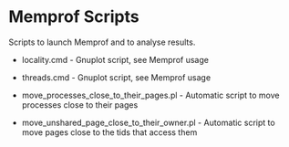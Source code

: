 Memprof Scripts
===============

Scripts to launch Memprof and to analyse results.

* locality.cmd - Gnuplot script, see Memprof usage
* threads.cmd - Gnuplot script, see Memprof usage

* move_processes_close_to_their_pages.pl - Automatic script to move processes close to their pages
* move_unshared_page_close_to_their_owner.pl - Automatic script to move pages close to the tids that access them


